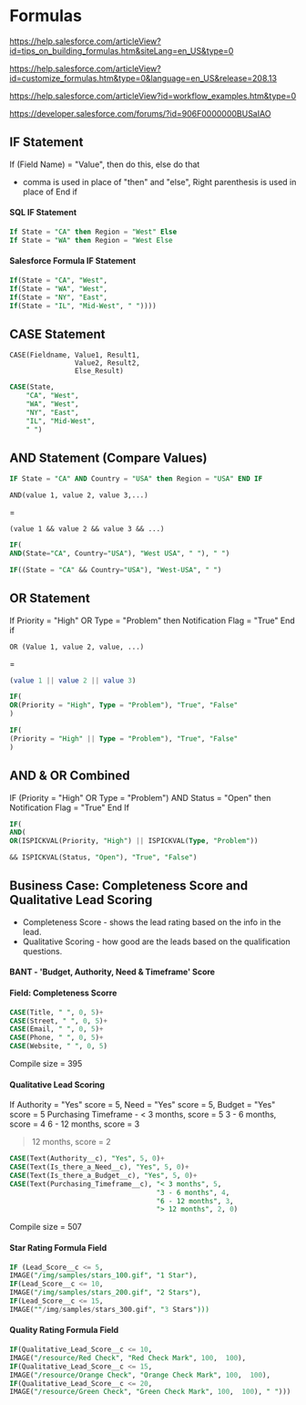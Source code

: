 # Formulas

https://help.salesforce.com/articleView?id=tips_on_building_formulas.htm&siteLang=en_US&type=0

https://help.salesforce.com/articleView?id=customize_formulas.htm&type=0&language=en_US&release=208.13

https://help.salesforce.com/articleView?id=workflow_examples.htm&type=0

https://developer.salesforce.com/forums/?id=906F0000000BUSaIAO

## IF Statement

If (Field Name) = "Value", then do this, else do that
- comma is used in place of "then" and "else",
Right parenthesis is used in place of End if

#### SQL IF Statement
```SQL
If State = "CA" then Region = "West" Else
If State = "WA" then Region = "West Else
```

#### Salesforce Formula IF Statement

```SQL
If(State = "CA", "West",
If(State = "WA", "West",
If(State = "NY", "East",
If(State = "IL", "Mid-West", " "))))
```

## CASE Statement
```
CASE(Fieldname, Value1, Result1,
                Value2, Result2,
                Else_Result)
```

```SQL
CASE(State, 
    "CA", "West",
    "WA", "West",
    "NY", "East",
    "IL", "Mid-West",
    " ")
```

## AND Statement (Compare Values)

```sql
IF State = "CA" AND Country = "USA" then Region = "USA" END IF
```

```
AND(value 1, value 2, value 3,...)
```
=
```
(value 1 && value 2 && value 3 && ...)
```

```sql
IF(
AND(State="CA", Country="USA"), "West USA", " "), " ")
```
```sql
IF((State = "CA" && Country="USA"), "West-USA", " ")
```

## OR Statement
If Priority = "High" OR Type = "Problem" then
Notification Flag = "True" End if
```
OR (Value 1, value 2, value, ...)
```
=
```sql
(value 1 || value 2 || value 3)
```
```sql
IF(
OR(Priority = "High", Type = "Problem"), "True", "False"
)
```
```sql
IF(
(Priority = "High" || Type = "Problem"), "True", "False"
)
```

## AND & OR Combined
IF (Priority = "High" OR Type = "Problem") AND Status = "Open" then Notification Flag = "True" End If

```sql
IF(
AND(
OR(ISPICKVAL(Priority, "High") || ISPICKVAL(Type, "Problem"))

&& ISPICKVAL(Status, "Open"), "True", "False")
```
## Business Case: Completeness Score and Qualitative Lead Scoring

* Completeness Score - shows the lead rating based on the info in the lead.
* Qualitative Scoring - how good are the leads based on the qualification questions.

#### BANT - 'Budget, Authority, Need & Timeframe' Score

#### Field: Completeness Scorre
```sql 
CASE(Title, " ", 0, 5)+
CASE(Street, " ", 0, 5)+
CASE(Email, " ", 0, 5)+
CASE(Phone, " ", 0, 5)+
CASE(Website, " ", 0, 5)
```
Compile size = 395

#### Qualitative Lead Scoring

If Authority = "Yes" score = 5,
Need = "Yes" score = 5,
Budget = "Yes" score = 5
Purchasing Timeframe -
  < 3 months, score = 5
  3 - 6 months, score = 4
  6 - 12 months, score = 3 
  > 12 months, score = 2
  
```sql
CASE(Text(Authority__c), "Yes", 5, 0)+
CASE(Text(Is_there_a_Need__c), "Yes", 5, 0)+
CASE(Text(Is_there_a_Budget__c), "Yes", 5, 0)+
CASE(Text(Purchasing_Timeframe__c), "< 3 months", 5,
                                    "3 - 6 months", 4,
                                    "6 - 12 months", 3,
                                    "> 12 months", 2, 0)
```
Compile size = 507


#### Star Rating Formula Field                                 
```sql
IF (Lead_Score__c <= 5,
IMAGE("/img/samples/stars_100.gif", "1 Star"),
IF(Lead_Score__c <= 10,
IMAGE("/img/samples/stars_200.gif", "2 Stars"),
IF(Lead_Score__c <= 15,
IMAGE(""/img/samples/stars_300.gif", "3 Stars")))
```
#### Quality Rating Formula Field
```sql
IF(Qualitative_Lead_Score__c <= 10,
IMAGE("/resource/Red Check", "Red Check Mark", 100,  100),
IF(Qualitative_Lead_Score__c <= 15,
IMAGE("/resource/Orange Check", "Orange Check Mark", 100,  100),
IF(Qualitative_Lead_Score__c <= 20,
IMAGE("/resource/Green Check", "Green Check Mark", 100,  100), " ")))

```

